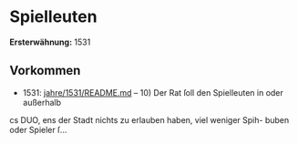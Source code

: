 # Spielleuten

**Ersterwähnung:** 1531

## Vorkommen
- 1531: [jahre/1531/README.md](../jahre/1531/README.md) – 10) Der Rat ſoll den Spielleuten in oder außerhalb


cs DUO, ens
der Stadt nichts zu erlauben haben, viel weniger Spih-
buben oder Spieler ſ...
